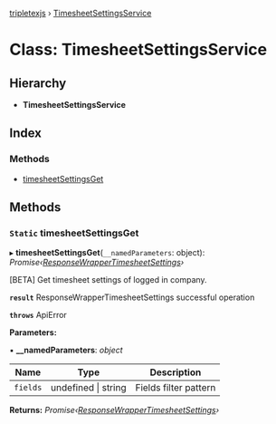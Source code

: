 [tripletexjs](../README.md) › [TimesheetSettingsService](timesheetsettingsservice.md)

# Class: TimesheetSettingsService

## Hierarchy

* **TimesheetSettingsService**

## Index

### Methods

* [timesheetSettingsGet](timesheetsettingsservice.md#static-timesheetsettingsget)

## Methods

### `Static` timesheetSettingsGet

▸ **timesheetSettingsGet**(`__namedParameters`: object): *Promise‹[ResponseWrapperTimesheetSettings](../interfaces/responsewrappertimesheetsettings.md)›*

[BETA] Get timesheet settings of logged in company.

**`result`** ResponseWrapperTimesheetSettings successful operation

**`throws`** ApiError

**Parameters:**

▪ **__namedParameters**: *object*

Name | Type | Description |
------ | ------ | ------ |
`fields` | undefined &#124; string | Fields filter pattern |

**Returns:** *Promise‹[ResponseWrapperTimesheetSettings](../interfaces/responsewrappertimesheetsettings.md)›*
